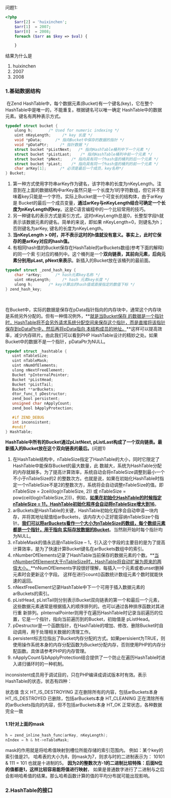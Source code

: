 问题1:
```php
<?php
	$arr[2] = 'huixinchen';
	$arr[1]  = 2007;
	$arr[0]  = 2008;
	foreach ($arr as $key => $val) {

	}
```

结果为什么是

1. huixinchen
2. 2007
3. 2008


### 1.基础数据结构

​	在Zend HashTable中，每个数据元素(Bucket)有一个键名(key)，它在整个HashTable中是唯一的，不能重复。根据键名可以唯一确定 HashTable中的数据元素。键名有两种表示方式。

```c
typedef struct bucket {
    ulong h;       /* Used for numeric indexing */
    uint nKeyLength;     /* key 长度 */
    void *pData;      /* 指向Bucket中保存的数据的指针 */
    void *pDataPtr;     /* 指针数据 */
    struct bucket *pListNext;   /* 指向HashTable桶列中下一个元素 */
    struct bucket *pListLast;    /* 指向HashTable桶列中前一个元素 */
    struct bucket *pNext;    /* 指向具有同一个hash值的桶列的后一个元素 */
    struct bucket *pLast;    /* 指向具有同一个hash值的桶列的前一个元素 */
    char arKey[1];      /* 必须是最后一个成员，key名称*/
} Bucket;
```
1. 第一种方式使用字符串arKey作为键名，该字符串的长度为nKeyLength。注意到在上面的数据结构中arKey虽然只是一个长度为1的字符数组，但它并不意味着key只能是一个字符。实际上Bucket是一个可变长的结构体，由于arKey是 Bucket的最后一个成员变量，**通过arKey与nKeyLength结合可确定一个长度为nKeyLength的key**。这是C语言编程中的一个比较常用的技巧。
2. 另一种键名的表示方式是索引方式，这时nKeyLength总是0，长整型字段h就表示该数据元素的键名。简单的来说，即如果 nKeyLength=0，则键名为h；否则键名为arKey, 键名的长度为nKeyLength。
3. **当nKeyLength > 0时，并不表示这时的h值就没有意义。事实上，此时它保存的是arKey对应的hash值。**
4. 有相同hash值的Bucket保存在HashTable的arBuckets数组(参考下面的解释)的同一个索 引对应的桶列中。这个桶列是一个**双向链表，其前向元素，后向元素分别用pLast, pNext来表示**。新插入的Bucket放在该桶列的最前面。

```c
typedef struct _zend_hash_key {
    char *arKey;      /* hash元素key名称 */
    uint nKeyLength;     /* hash 元素key长度 */
    ulong h;       /* key计算出的hash值或直接指定的数值下标 */
} zend_hash_key;
```
​	

在Bucket中，实际的数据是保存在pData指针指向的内存块中，通常这个内存块是系统另外分配的。但有一种情况例外，**<u>就是当Bucket保存 的数据是一个指针时，HashTable将不会另外请求系统分配空间来保存这个指针，而是直接将该指针保存到pDataPtr中，然后再将pData指向 本结构成员的地址。</u>**这样可以提高效率，减少内存碎片。由此我们可以看到PHP HashTable设计的精妙之处。如果Bucket中的数据不是一个指针，pDataPtr为NULL。



```c
typedef struct _hashtable {
   uint nTableSize;
   uint nTableMask;
   uint nNumOfElements;
   ulong nNextFreeElement;
   Bucket *pInternalPointer;
   Bucket *pListHead;
   Bucket *pListTail;
   Bucket **arBuckets;
   dtor_func_t pDestructor;
   zend_bool persistent;
   unsigned char nApplyCount;
   zend_bool bApplyProtection;

   #if ZEND_DEBUG
   int inconsistent;
   #endif
} HashTable;
```

**HashTable中所有的Bucket通过pListNext, pListLast构成了一个双向链表。最新插入的Bucket放在这个双向链表的最后。**(问题1)

1. 在HashTable结构中，nTableSize指定了HashTable的大小，同时它限定了HashTable中能保存Bucket的最大数量，此 数越大，系统为HashTable分配的内存就越多。为了提高计算效率，系统自动会将nTableSize调整到最小一个不小于nTableSize的2 的整数次方。也就是说，如果在初始化HashTable时指定一个nTableSize不是2的整数次方，系统将会自动调整nTableSize的值。即nTableSize = 2ceil(log(nTableSize, 2)) 或 nTableSize = pow(ceil(log(nTableSize,2)))，例如，**<u>如果在初始化HashTable的时候指定nTableSize = 11，HashTable初始化程序会自动将nTableSize增大到16</u>**。
2. arBuckets是HashTable的关键，HashTable初始化程序会自动申请一块内存，并将其地址赋值给arBuckets，该内存大小正好能容纳nTableSize个指针。**<u>我们可以将arBuckets看作一个大小为nTableSize的数组，每个数组元素都是一个指针，用于指向 实际存放数据的Bucket</u>**。当然刚开始时每个指针均为NULL。
3. nTableMask的值永远是nTableSize – 1，引入这个字段的主要目的是为了提高计算效率，是为了快速计算Bucket键名在arBuckets数组中的索引。
4. nNumberOfElements记录了HashTable当前保存的数据元素的个数。**<u>当nNumberOfElement大于nTableSize时，HashTable将自动扩展为原来的两倍大小。</u>**nNumOfElements字段很好理解，每插入一个元素或者unset删掉元素时会更新这个字段。 这样在进行count()函数统计数组元素个数时就能快速的返回。
5. nNextFreeElement记录HashTable中下一个可用于插入数据元素的arBuckets的索引。
6. pListHead, pListTail则分别表示Bucket双向链表的第一个和最后一个元素，这些数据元素通常是根据插入的顺序排列的。也可以通过各种排序函数对其进行重 新排列。pInternalPointer则用于在遍历HashTable时记录当前遍历的位置，它是一个指针，指向当前遍历到的Bucket，初始值是 pListHead。
7. pDestructor是一个函数指针，在HashTable的增加、修改、删除Bucket时自动调用，用于处理相关数据的清理工作。
8. persistent标志位指出了Bucket内存分配的方式。如果persisient为TRUE，则使用操作系统本身的内存分配函数为Bucket分配内存，否则使用PHP的内存分配函数。具体请参考PHP的内存管理。
9. nApplyCount与bApplyProtection结合提供了一个防止在遍历HashTable时进入递归循环时的一种机制。

inconsistent成员用于调试目的，只在PHP编译成调试版本时有效。表示HashTable的状态，状态有四种：

状态值 含义
HT_IS_DESTROYING 正在删除所有的内容，包括arBuckets本身
HT_IS_DESTROYED 已删除，包括arBuckets本身
HT_CLEANING 正在清除所有的arBuckets指向的内容，但不包括arBuckets本身
HT_OK 正常状态，各种数据完全一致

#### 1.1针对上面的mask

```c
h = zend_inline_hash_func(arKey, nKeyLength);
nIndex = h & ht->nTableMask;
```

mask的作用就是将哈希值映射到槽位所能存储的索引范围内。 例如：某个key的索引值是21， 哈希表的大小为8，则mask为7，则求与时的二进制表示为： 10101 & 111 = 101 也就是十进制的5。 **因为2的整数次方-1的二进制比较特殊：后面N位的值都是1，这样比较容易能将值进行映射**， 如果是普通数字进行了二进制与之后会影响哈希值的结果。那么哈希函数计算的值的平均分布就可能出现影响。



### 2.HashTable的接口